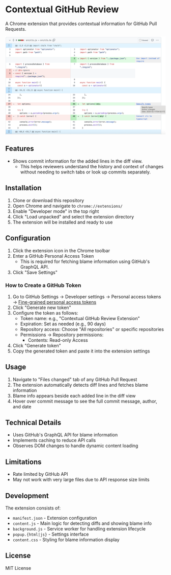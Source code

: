 # Contextual GitHub Review

A Chrome extension that provides contextual information for GitHub Pull Requests.

![Screenshot of the extension in action](docs/images/screenshot.png)

## Features

- Shows commit information for the added lines in the diff view.
  - This helps reviewers understand the history and context of changes without needing to switch tabs or look up commits separately.

## Installation

1. Clone or download this repository
2. Open Chrome and navigate to `chrome://extensions/`
3. Enable "Developer mode" in the top right
4. Click "Load unpacked" and select the extension directory
5. The extension will be installed and ready to use

## Configuration

1. Click the extension icon in the Chrome toolbar
2. Enter a GitHub Personal Access Token
   - This is required for fetching blame information using GitHub's GraphQL API.
3. Click "Save Settings"

### How to Create a GitHub Token

1. Go to GitHub Settings → Developer settings → Personal access tokens → [Fine-grained personal access tokens](https://github.com/settings/personal-access-tokens)
2. Click "Generate new token"
3. Configure the token as follows:
   - Token name: e.g., "Contextual GitHub Review Extension"
   - Expiration: Set as needed (e.g., 90 days)
   - Repository access: Choose "All repositories" or specific repositories
   - Permissions → Repository permissions:
     - Contents: Read-only Access
4. Click "Generate token"
5. Copy the generated token and paste it into the extension settings

## Usage

1. Navigate to "Files changed" tab of any GitHub Pull Request
2. The extension automatically detects diff lines and fetches blame information
3. Blame info appears beside each added line in the diff view
4. Hover over commit message to see the full commit message, author, and date

## Technical Details

- Uses GitHub's GraphQL API for blame information
- Implements caching to reduce API calls
- Observes DOM changes to handle dynamic content loading

## Limitations

- Rate limited by GitHub API
- May not work with very large files due to API response size limits

## Development

The extension consists of:
- `manifest.json` - Extension configuration
- `content.js` - Main logic for detecting diffs and showing blame info
- `background.js` - Service worker for handling extension lifecycle
- `popup.{html|js}` - Settings interface
- `content.css` - Styling for blame information display

## License

MIT License